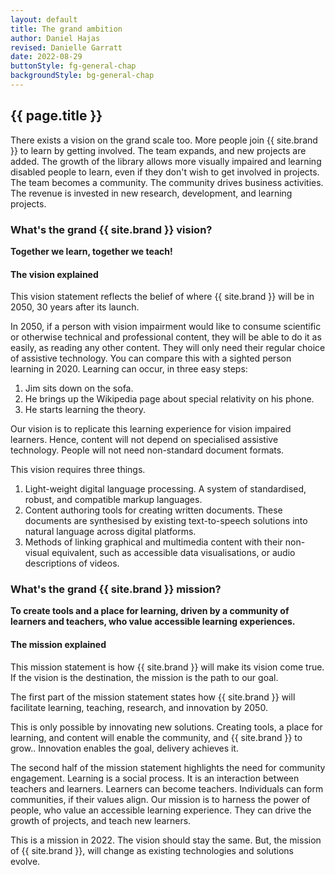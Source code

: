 ```yaml
---
layout: default
title: The grand ambition
author: Daniel Hajas
revised: Danielle Garratt
date: 2022-08-29
buttonStyle: fg-general-chap
backgroundStyle: bg-general-chap
---
```


## {{ page.title }}

There exists a vision on the grand scale too.
More people join {{ site.brand }} to learn by getting involved.
The team expands, and new projects are added.
The growth of the library allows more visually impaired and learning disabled people to learn, even if they don't wish to get involved in projects.
The team becomes a community.
The community drives business activities.
The revenue is invested in new research, development, and learning projects.

### What's the grand {{ site.brand }} vision?

**Together we learn, together we teach!**

#### The vision explained

This vision statement reflects the belief of where {{ site.brand }} will be in 2050, 30 years after its launch.

In 2050, if a person with vision impairment would like to consume scientific or otherwise technical and professional content, they will be able to do it as easily, as reading any other content.
They will only need their regular choice of assistive technology.
You can compare this with a sighted person learning in 2020.
Learning can occur, in three easy steps:

1. Jim sits down on the sofa.
2. He brings up the Wikipedia page about special relativity on his phone.
3. He starts learning the theory.

Our vision is to replicate this learning experience for vision impaired learners.
Hence, content will not depend on specialised assistive technology.
People will not need non-standard document formats.

This vision requires three things.

1. Light-weight digital language processing. A system of standardised, robust, and compatible  markup languages.
2. Content authoring tools for creating written documents. These documents are synthesised by existing text-to-speech solutions into natural language across digital platforms.  
3. Methods of linking graphical and multimedia content with their non-visual equivalent, such as accessible data visualisations, or audio descriptions of videos.

<!--
If this vision is hard to believe in, [watch  the Macintosh introduce itself in 1984](https://www.youtube.com/watch?v=2B-XwPjn9YY) using text-to-speech solutions, and how far natural language processing and synthetic speech has developed, to become responsive, naturally speaking [voice assistants present in our homes](http://emosamples.syntheticspeech.de). Also, remember that the widely used markup language - [TeX](https://www.tug.org/whatis.html) - was developed throughout the 1980s, with a version usable on personal computers by the early 90s, i.e. roughly 30 years ago.
-->

### What's the grand {{ site.brand }} mission?

**To create tools and a place for learning, driven by a community of learners and teachers, who value accessible learning experiences.**

#### The mission explained

This mission statement is how {{ site.brand }} will make its vision come true.
If the vision is the destination, the mission is the path to our goal.

The first part of the mission statement states how {{ site.brand }} will facilitate learning, teaching, research, and innovation by 2050.

This is only possible by innovating new solutions.
Creating tools, a place for learning, and content will enable the community, and {{ site.brand }} to grow..
Innovation enables the goal, delivery achieves it.

The second half of the mission statement highlights the need for community engagement.
Learning is a social process.
It is an interaction between teachers and learners.
Learners can become teachers.
Individuals can form communities, if their values align.
Our mission is to harness the power of people, who value an accessible learning experience.
They can drive the growth of projects, and teach new learners.

This is a mission in 2022.
The vision should stay the same.
But, the mission of {{ site.brand }},  will change as existing technologies and solutions evolve.